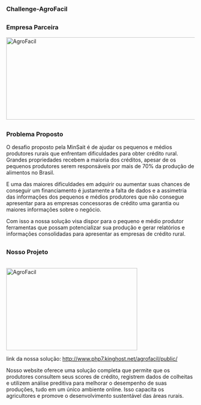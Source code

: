 ### Challenge-AgroFacil

##
### Empresa Parceira



<!DOCTYPE html>
<html lang="en">
<head>
    <meta charset="UTF-8">
    <meta name="viewport" content="width=device-width, initial-scale=1.0">
</head>
<body>
    <div style="display: inline_block">
        <img align="center" alt="AgroFacil" height="220" width="550" src="https://media.licdn.com/dms/image/D4D16AQHr4crqohqZkg/profile-displaybackgroundimage-shrink_200_800/0/1669994833942?e=2147483647&v=beta&t=yCGbiFQ8iPUVVaQBstqP9cjWZ9yYbmP4bXH8SCydzq4">
    </div>
</body>
</html>

##
### Problema Proposto
O desafio proposto pela MinSait é de ajudar os pequenos e médios produtores rurais que enfrentam dificuldades para obter crédito rural. Grandes propriedades recebem a maioria dos créditos, apesar de os pequenos produtores serem responsáveis por mais de 70% da produção de alimentos no Brasil.

E uma das maiores dificuldades em adquirir ou aumentar suas chances de conseguir um financiamento é justamente a falta de dados e a assimetria das informações dos pequenos e médios produtores que não consegue apresentar para as empresas concessoras de crédito uma garantia ou maiores informações sobre o negócio.

Com isso a nossa solução visa dispor para o pequeno e médio produtor ferramentas que possam potencializar sua produção e gerar relatórios e informações consolidadas para apresentar as empresas de crédito rural.
##
### Nosso Projeto
<div style="display: inline_block"><br>
  <img align="center" alt="AgroFacil" height="220" width="350" src="https://media.licdn.com/dms/image/D4E03AQH5CVbw2iiSWw/profile-displayphoto-shrink_800_800/0/1695645154085?e=2147483647&v=beta&t=60FUBH9_CJ6RWyBPRpa-Rpyhmyi-3lAQeaCvExQPmD4">
</div>

link da nossa solução: http://www.php7.kinghost.net/agrofacil/public/

Nosso website oferece uma solução completa que permite que os produtores consultem seus scores de crédito, registrem dados de colheitas e utilizem análise preditiva para melhorar o desempenho de suas produções, tudo em um único ambiente online. Isso capacita os agricultores e promove o desenvolvimento sustentável das áreas rurais.
